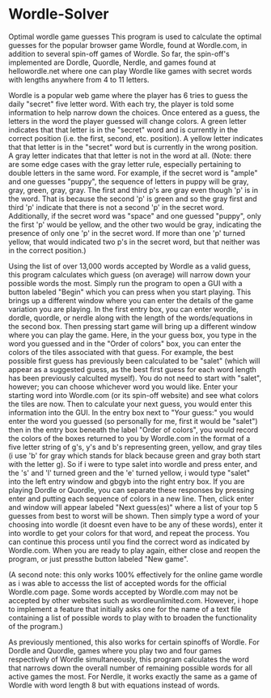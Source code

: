 # Wordle-Solver
Optimal wordle game guesses
This program is used to calculate the optimal guesses for the popular browser game Wordle, found at Wordle.com, in addition to several spin-off games of Wordle. So far, the spin-off's implemented are Dordle, Quordle, Nerdle, and games found at hellowordle.net where one can play Wordle like games with secret words with lengths anywhere from 4 to 11 letters.

Wordle is a popular web game where the player has 6 tries to guess the daily "secret" five letter word. With each try, the player is told some information to help narrow down the choices. Once entered as a guess, the letters in the word the player guessed will change colors. A green letter indicates that that letter is in the "secret" word and is currently in the correct position (i.e. the first, second, etc. position). A yellow letter indicates that that letter is in the "secret" word but is currently in the wrong position. A gray letter indicates that that letter is not in the word at all. 
(Note: there are some edge cases with the gray letter rule, especially pertaining to double letters in the same word. For example, if the secret word is "ample" and one guesses "puppy", the sequence of letters in puppy will be gray, gray, green, gray, gray. The first and third p's are gray even though 'p' is in the word. That is because the second 'p' is green and so the gray first and third 'p' indicate that there is not a second 'p' in the secret word. Additionally, if the secret word was "space" and one guessed "puppy", only the first 'p' would be yellow, and the other two would be gray, indicating the presence of only one 'p' in the secret word. If more than one 'p' turned yellow, that would indicated two p's in the secret word, but that neither was in the correct position.)

Using the list of over 13,000 words accepted by Wordle as a valid guess, this program calculates which guess (on average) will narrow down your possible words the most. Simply run the program to open a GUI with a button labeled "Begin" which you can press when you start playing. This brings up a different window where you can enter the details of the game variation you are playing. In the first entry box, you can enter wordle, dordle, quordle, or nerdle along with the length of the words/equations in the second box. Then pressing start game will bring up a different window where you can play the game. Here, in the your guess box, you type in the word you guessed and in the "Order of colors" box, you can enter the colors of the tiles associated with that guess. For example, the best possible first guess has previously been calculated to be "salet" (which will appear as a suggested guess, as the best first guess for each word length has been previously calculted myself). You do not need to start with "salet", however; you can choose whichever word you would like. Enter your starting word into Wordle.com (or its spin-off website) and see what colors the tiles are now. Then to calculate your next guess, you would enter this information into the GUI. In the entry box next to "Your guess:" you would enter the word you guessed (so personally for me, first it would be "salet") then in the entry box beneath the label "Order of colors", you would record the colors of the boxes returned to you by Wordle.com in the format of a five letter string of g's, y's and b's representing green, yellow, and gray tiles (i use 'b' for gray which stands for black because green and gray both start with the letter g). So if i were to type salet into wordle and press enter, and the 's' and 'l' turned green and the 'e' turned yellow, i would type "salet" into the left entry window and gbgyb into the right entry box. If you are playing Dordle or Quordle, you can separate these responses by pressing enter and putting each sequence of colors in a new line. Then, click enter and window will appear labeled "Next guess(es)" where a list of your top 5 guesses from best to worst will be shown. Then simply type a word of your choosing into wordle (it doesnt even have to be any of these words), enter it into wordle to get your colors for that word, and repeat the process. You can continue this process until you find the correct word as indicated by Wordle.com. When you are ready to play again, either close and reopen the program, or just pressthe button labeled "New game". 

(A second note: this only works 100% effectively for the online game wordle as i was able to accesss the list of accepted words for the official Wordle.com page. Some words accepted by Wordle.com may not be accepted by other websites such as wordleunlimited.com. However, i hope to implement a feature that initially asks one for the name of a text file containing a list of possible words to play with to broaden the functionality of the program.)

As previously mentioned, this also works for certain spinoffs of Wordle. For Dordle and Quordle, games where you play two and four games respectively of Wordle simultaneously, this program calculates the word that narrows down the overall number of remaining possible words for all active games the most. For Nerdle, it works exactly the same as a game of Wordle with word length 8 but with equations instead of words.
